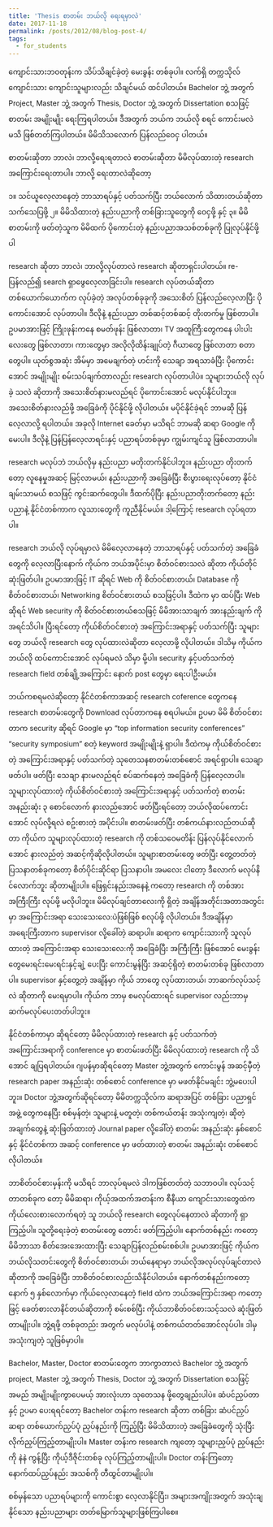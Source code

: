```yaml
---
title: 'Thesis စာတမ်း ဘယ်လို ရေးရမှာလဲ'
date: 2017-11-18
permalink: /posts/2012/08/blog-post-4/
tags:
  - for_students
---
```


ကျောင်းသားဘဝတုန်းက သိပ်သိချင်ခဲ့တဲ့ မေးခွန်း တစ်ခုပါ။ လက်ရှိ တက္ကသိုလ် ကျောင်းသား ကျောင်းသူများလည်း သိချင်မယ် ထင်ပါတယ်။ Bachelor ဘွဲ့ အတွက် Project, Master ဘွဲ့ အတွက် Thesis, Doctor ဘွဲ့ အတွက် Dissertation စသဖြင့် စာတမ်း အမျိုးမျိုး ရေးကြရပါတယ်။ ဒီအတွက် ဘယ်က ဘယ်လို စရင် ကောင်းမလဲ မသိ ဖြစ်တတ်ကြပါတယ်။ မိမိသိသလောက် ပြန်လည်ဝေငှ ပါတယ်။

စာတမ်းဆိုတာ ဘာလဲ၊ ဘာလို့ရေးရတာလဲ
စာတမ်းဆိုတာ မိမိလုပ်ထားတဲ့ research အကြောင်းရေးတာပါ။ ဘာလို့ ရေးတာလဲဆိုတော့

၁။ သင်ယူလေ့လာနေတဲ့ ဘာသာရပ်နှင့် ပတ်သက်ပြီး ဘယ်လောက် သိထားတယ်ဆိုတာ သက်သေပြဖို့
၂။ မိမိသိထားတဲ့ နည်းပညာကို တစ်ခြားသူတွေကို ဝေငှဖို့ နှင့်
၃။ မိမိစာတမ်းကို ဖတ်တဲ့သူက မိမိထက် ပိုကောင်းတဲ့ နည်းပညာအသစ်တစ်ခုကို ပြုလုပ်နိုင်ဖို့ပါ

research ဆိုတာ ဘာလဲ၊ ဘာလို့လုပ်တာလဲ
research ဆိုတာရှင်းပါတယ်။ re- ပြန်လည်၍ search ရှာဖွေလေ့လာခြင်းပါ။ research လုပ်တယ်ဆိုတာ တစ်ယောက်ယောက်က လုပ်ခဲ့တဲ့ အလုပ်တစ်ခုခုကို အသေးစိတ် ပြန်လည်လေ့လာပြီး ပိုကောင်းအောင် လုပ်တာပါ။ ဒီလိုနဲ့ နည်းပညာ တစ်ဆင့်တစ်ဆင့် တိုးတက်မှု ဖြစ်တာပါ။ ဥပမာအားဖြင့် ကြိုးဖုန်းကနေ စမတ်ဖုန်း ဖြစ်လာတာ၊ TV အထူကြီ:တွေကနေ ပါးပါးလေးတွေ ဖြစ်လာတာ၊ ကားတွေမှာ အလိုလိုထိန်းချုပ်တဲ့ ဂီယာတွေ ဖြစ်လာတာ စတာတွေပါ။ ယုတ်စွအဆုံး အိမ်မှာ အမေချက်တဲ့ ဟင်းကို သေချာ အရသာခံပြီး ပိုကောင်းအောင် အမျိုးမျိုး စမ်းသပ်ချက်တာလည်း research လုပ်တာပါပဲ။ သူများဘယ်လို လုပ်ခဲ့ သလဲ ဆိုတာကို အသေးစိတ်နားမလည်ရင် ပိုကောင်းအောင် မလုပ်နိုင်ပါဘူး။ အသေးစိတ်နားလည်ဖို့ အခြေခံကို ပိုင်နိုင်ဖို့ လိုပါတယ်။ မပိုင်နိုင်ခဲ့ရင် ဘာမဆို ပြန်လေ့လာလို့ ရပါတယ်။ အခုလို Internet ခေတ်မှာ မသိရင် ဘာမဆို ဆရာ Google ကိုမေးပါ။ ဒီလိုနဲ့ ပြန်ပြန်လေ့လာရင်းနှင့် ပညာရပ်တစ်ခုမှာ ကျွမ်းကျင်သူ ဖြစ်လာတာပါ။

research မလုပ်ဘဲ ဘယ်လိုမှ နည်းပညာ မတိုးတက်နိုင်ပါဘူး။ နည်းပညာ တိုးတက်တော့ လူနေမှုအဆင့် မြင့်လာမယ်၊ နည်းပညာကို အခြေခံပြီး စီးပွားရေးလုပ်တော့ နိုင်ငံ ချမ်းသာမယ် စသဖြင့် ကွင်းဆက်တွေပါ။ ဒီထက်ပိုပြီး နည်းပညာတိုးတက်တော့ နည်းပညာနဲ့ နိုင်ငံတစ်ကာက လူသားတွေကို ကူညီနိုင်မယ်။ ဒါ့ကြောင့် research လုပ်ရတာပါ။

research ဘယ်လို လုပ်ရမှာလဲ
မိမိလေ့လာနေတဲ့ ဘာသာရပ်နှင့် ပတ်သက်တဲ့ အခြေခံတွေကို လေ့လာပြီးနောက် ကိုယ်က ဘယ်အပိုင်းမှာ စိတ်ဝင်စားသလဲ ဆိုတာ ကိုယ်တိုင် ဆုံးဖြတ်ပါ။ ဥပမာအားဖြင့် IT ဆိုရင် Web ကို စိတ်ဝင်စားတယ်၊ Database ကို စိတ်ဝင်စားတယ်၊ Networking စိတ်ဝင်စားတယ် စသဖြင့်ပါ။ ဒီထဲက မှာ ထပ်ပြီး Web ဆိုရင် Web security ကို စိတ်ဝင်စားတယ်စသဖြင့် မိမိအားသာချက် အားနည်းချက် ကို အရင်သိပါ။ ပြီးရင်တော့ ကိုယ်စိတ်ဝင်စားတဲ့ အကြောင်းအရာနှင့် ပတ်သက်ပြီး သူများတွေ ဘယ်လို research တွေ လုပ်ထားလဲဆိုတာ လေ့လာဖို့ လိုပါတယ်။ ဒါသိမှ ကိုယ်က ဘယ်လို ထပ်ကောင်းအောင် လုပ်ရမလဲ သိမှာ မို့ပါ။ security နှင့်ပတ်သက်တဲ့ research field တစ်ချို့အကြောင်း နောက် post တွေမှာ ရေးပါဦးမယ်။

ဘယ်ကစရမလဲဆိုတော့ နိုင်ငံတစ်ကာအဆင့် research coference တွေကနေ research စာတမ်းတွေကို Download လုပ်တာကနေ စရပါမယ်။ ဥပမာ မိမိ စိတ်ဝင်စားတာက security ဆိုရင် Google မှာ “top information security conferences” “security symposium” စတဲ့ keyword အမျိုးမျိုးနဲ့ ရှာပါ။ ဒီထဲကမှ ကိုယ်စိတ်ဝင်စားတဲ့ အကြောင်းအရာနှင့် ပတ်သက်တဲ့ သုတေသနစာတမ်းတစ်စောင် အရင်ရှာပါ။ သေချာဖတ်ပါ။ ဖတ်ပြီး သေချာ နားမလည်ရင် စပ်ဆက်နေတဲ့ အခြေခံကို ပြန်လေ့လာပါ။ သူများလုပ်ထားတဲ့ ကိုယ်စိတ်ဝင်စားတဲ့ အကြောင်းအရာနှင့် ပတ်သက်တဲ့ စာတမ်းအနည်းဆုံး ၃ စောင်လောက် နားလည်အောင် ဖတ်ပြီးရင်တော့ ဘယ်လိုထပ်ကောင်းအောင် လုပ်လို့ရလဲ စဥ်းစားတဲ့ အပိုင်းပါ။ စာတမ်းဖတ်ပြီး တစ်ကယ်နားလည်တယ်ဆိုတာ ကိုယ်က သူများလုပ်ထားတဲ့ research ကို တစ်သဝေမတိန်း ပြန်လုပ်နိုင်လောက်အောင် နားလည်တဲ့ အဆင့်ကိုဆိုလိုပါတယ်။ သူများစာတမ်းတွေ ဖတ်ပြီး တွေ့တတ်တဲ့ ပြသနာတစ်ခုကတော့ စိတ်ပိုင်းဆိုင်ရာ ပြသနာပါ။ အမလေး ငါတော့ ဒီလောက် မလုပ်နိင်လောက်ဘူး ဆိုတာမျိုးပါ။ ဖြေရှင်းနည်းအနေနဲ့ ကတော့ research ကို တစ်အား အကြီးကြီး လုပ်ဖို့ မလိုပါဘူး။ မိမိလုပ်ချင်တာလေးကို ရှိတဲ့ အချိန်အတိုင်းအတာအတွင်းမှာ အကြောင်းအရာ သေးသေးလေ:ပဲဖြစ်ဖြစ် စလုပ်ဖို့ လိုပါတယ်။ ဒီအချိန်မှာ အရေးကြီးတာက supervisor လို့ခေါ်တဲ့ ဆရာပါ။ ဆရာက ကျောင်းသားကို သူလုပ်ထားတဲ့ အကြောင်းအရာ သေးသေးလေ:ကို အခြေခံပြီး အကြီးကြီး ဖြစ်အောင် မေးခွန်းတွေမေးရင်းမေးရင်းနှင့်ချဲ့ ပေးပြီး ကောင်းမွန်ပြီး အဆင့်ရှိတဲ့ စာတမ်းတစ်ခု ဖြစ်လာတာပါ။ supervisor နှင့်တွေ့တဲ့ အချိန်မှာ ကိုယ် ဘာတွေ လုပ်ထားတယ်၊ ဘာဆက်လုပ်သင့်လဲ ဆိုတာကို မေးရမှာပါ။ ကိုယ်က ဘာမှ စမလုပ်ထားရင် supervisor လည်းဘာမှ ဆက်မလုပ်ပေးတတ်ပါဘူး။

နိုင်ငံတစ်ကာမှာ ဆိုရင်တော့ မိမိလုပ်ထားတဲ့ research နှင့် ပတ်သက်တဲ့ အကြောင်းအရာကို conference မှာ စာတမ်းဖတ်ပြီး မိမိလုပ်ထားတဲ့ research ကို သိအောင် ချပြရပါတယ်။ ဂျပန်မှာဆိုရင်တော့ Master ဘွဲ့အတွက် ကောင်းမွန် အဆင့်မှီတဲ့ research paper အနည်းဆုံး တစ်စောင် conference မှာ မဖတ်နိုင်မချင်း ဘွဲ့မပေးပါဘူး။ Doctor ဘွဲ့အတွက်ဆိုရင်တော့ မိမိတက္ကသိုလ်က ဆရာအပြင် တစ်ခြား ပညာရှင်အဖွဲ့ တွေကနေပြီး စစ်မှန်တဲ့၊ သူများနဲ့ မတူတဲ့၊ တစ်ကယ်တန်း အသုံးကျတဲ့၊ ဆိုတဲ့ အချက်တွေနဲ့ ဆုံးဖြတ်ထားတဲ့ Journal paper လို့ခေါ်တဲ့ စာတမ်း အနည်းဆုံး နှစ်စောင် နှင့် နိုင်ငံတစ်ကာ အဆင့် conference မှာ ဖတ်ထားတဲ့ စာတမ်း အနည်းဆုံး တစ်စောင် လိုပါတယ်။

ဘာစိတ်ဝင်စားမှန်းကို မသိရင် ဘာလုပ်ရမလဲ
ဒါကဖြစ်တတ်တဲ့ သဘာဝပါ။ လုပ်သင့်တာတစ်ခုက တော့ မိမိဆရာ၊ ကိုယ့်အထက်အတန်းက စီနီယာ ကျောင်းသားတွေထဲက ကိုယ်လေးစားလောက်ရတဲ့ သူ ဘယ်လို research တွေလုပ်နေတာလဲ ဆိုတာကို ရှာကြည့်ပါ။ သူတို့ရေးခဲ့တဲ့ စာတမ်းတွေ တောင်း ဖတ်ကြည့်ပါ။ နောက်တစ်နည်း ကတော့ မိမိဘာသာ စိတ်အေးအေးထားပြီး သေချာပြန်လည်စမ်းစစ်ပါ။ ဥပမာအားဖြင့် ကိုယ်က ဘယ်လိုသတင်းတွေကို စိတ်ဝင်စားတယ်၊ ဘယ်နေရာမှာ ဘယ်လိုအလုပ်လုပ်ချင်တာလဲ ဆိုတာကို အခြေခံပြီး ဘာစိတ်ဝင်စားလည်းသိနိုင်ပါတယ်။ နောက်တစ်နည်းကတော့ နောက် ၅ နှစ်လောက်မှာ ကိုယ်လေ့လာနေတဲ့ field ထဲက ဘယ်အကြောင်းအရာ ကတော့ဖြင့် ခေတ်စားလာနိင်တယ်ဆိုတာကို စမ်းစစ်ပြီး ကိုယ်ဘာစိတ်ဝင်စားသင့်သလဲ ဆုံးဖြတ်တာမျိုးပါ။ ဘွဲ့ရဖို့ တစ်ခုတည်း အတွက် မလုပ်ပါနဲ့ တစ်ကယ်တတ်အောင်လုပ်ပါ။ ဒါမှ အသုံးကျတဲ့ သူဖြစ်မှာပါ။

Bachelor, Master, Doctor စာတမ်းတွေက ဘာကွာတာလဲ
Bachelor ဘွဲ့ အတွက် project, Master ဘွဲ့ အတွက် Thesis, Doctor ဘွဲ့ အတွက် Dissertation စသဖြင့် အမည် အမျိုးမျိုးကွာပေမယ့် အားလုံးဟာ သုတေသန ဖို့တွေချည်းပါပဲ။ ဆံပင်ညှပ်တာနှင့် ဥပမာ ပေးရရင်တော့ Bachelor တန်းက research ဆိုတာ တစ်ခြား ဆံပင်ညှပ်ဆရာ တစ်ယောက်ညှပ်ပုံ ညှပ်နည်းကို ကြည့်ပြီး မိမိသိထားတဲ့ အခြေခံတွေကို သုံးပြီး လိုက်ညှပ်ကြည့်တာမျိုးပါ။ Master တန်းက research ကျတော့ သူများညှပ်ပုံ ညှပ်နည်းကို နဲနဲ ကွန့်ပြီး ကိုယ့်ဒီဇိုင်းတစ်ခု လုပ်ကြည့်တာမျိုးပါ။ Doctor တန်းကြတော့ နောက်ထပ်ညှပ်နည်း အသစ်ကို တီထွင်တာမျိုးပါ။

စစ်မှန်သော ပညာရပ်များကို ကောင်းစွာ လေ့လာနိုင်ပြီး၊ အများအကျိုးအတွက် အသုံးချ နိုင်သော နည်းပညာများ တတ်မြောက်သူများဖြစ်ကြပါစေ။